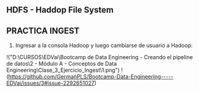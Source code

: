 HDFS - Haddop File System
-


PRACTICA INGEST
-

1. Ingresar a la consola Hadoop y luego cambiarse de usuario a Hadoop:

!("D:\CURSOS\EDVai\Bootcamp de Data Engineering - Creando el pipeline de datos\2 - Módulo A - Conceptos de Data Engineering\Clase_3_Ejercicio_Ingest\1.png")
!(https://github.com/GermanPLS/Bootcamp-Data-Engineering-----EDVai/issues/3#issue-2292651027)
